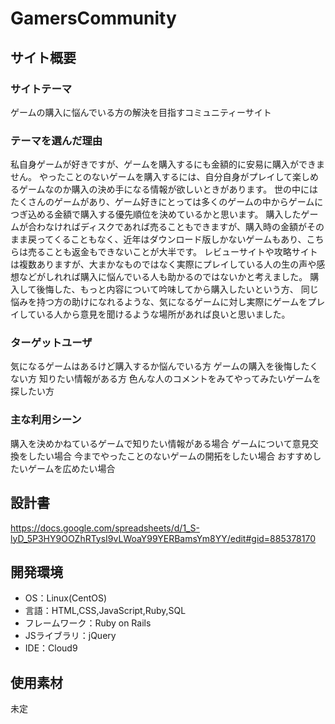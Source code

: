 # GamersCommunity

## サイト概要
### サイトテーマ
ゲームの購入に悩んでいる方の解決を目指すコミュニティーサイト

### テーマを選んだ理由
私自身ゲームが好きですが、ゲームを購入するにも金額的に安易に購入ができません。
やったことのないゲームを購入するには、自分自身がプレイして楽しめるゲームなのか購入の決め手になる情報が欲しいときがあります。
世の中にはたくさんのゲームがあり、ゲーム好きにとっては多くのゲームの中からゲームにつぎ込める金額で購入する優先順位を決めているかと思います。
購入したゲームが合わなければディスクであれば売ることもできますが、購入時の金額がそのまま戻ってくることもなく、近年はダウンロード版しかないゲームもあり、こちらは売ることも返金もできないことが大半です。
レビューサイトや攻略サイトは複数ありますが、大まかなものではなく実際にプレイしている人の生の声や感想などがしれれば購入に悩んでいる人も助かるのではないかと考えました。
購入して後悔した、もっと内容について吟味してから購入したいという方、
同じ悩みを持つ方の助けになれるような、気になるゲームに対し実際にゲームをプレイしている人から意見を聞けるような場所があれば良いと思いました。

### ターゲットユーザ
気になるゲームはあるけど購入するか悩んでいる方
ゲームの購入を後悔したくない方
知りたい情報がある方
色んな人のコメントをみてやってみたいゲームを探したい方

### 主な利用シーン
購入を決めかねているゲームで知りたい情報がある場合
ゲームについて意見交換をしたい場合
今までやったことのないゲームの開拓をしたい場合
おすすめしたいゲームを広めたい場合

## 設計書
https://docs.google.com/spreadsheets/d/1_S-lyD_5P3HY9OOZhRTysI9vLWoaY99YERBamsYm8YY/edit#gid=885378170

## 開発環境
- OS：Linux(CentOS)
- 言語：HTML,CSS,JavaScript,Ruby,SQL
- フレームワーク：Ruby on Rails
- JSライブラリ：jQuery
- IDE：Cloud9

## 使用素材
未定
